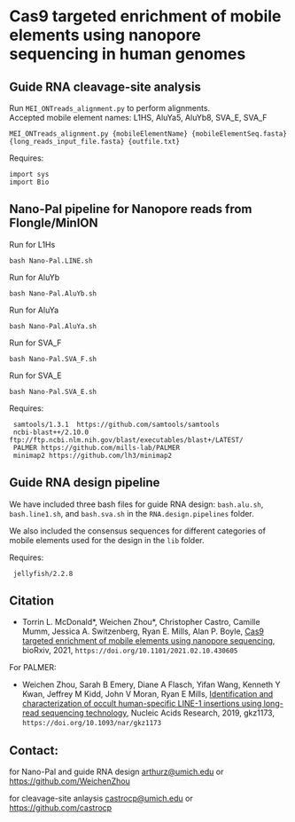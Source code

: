 # Cas9 targeted enrichment of mobile elements using nanopore sequencing in human genomes

## Guide RNA cleavage-site analysis

Run `MEI_ONTreads_alignment.py` to perform alignments.  
Accepted mobile element names: L1HS, AluYa5, AluYb8, SVA_E, SVA_F
```
MEI_ONTreads_alignment.py {mobileElementName} {mobileElementSeq.fasta} {long_reads_input_file.fasta} {outfile.txt}
```

Requires: 
```
import sys 
import Bio
```

## Nano-Pal pipeline for Nanopore reads from Flongle/MinION 

Run for L1Hs
```
bash Nano-Pal.LINE.sh
```

Run for AluYb
```
bash Nano-Pal.AluYb.sh
```

Run for AluYa
```
bash Nano-Pal.AluYa.sh
```

Run for SVA_F
```
bash Nano-Pal.SVA_F.sh
```

Run for SVA_E
```
bash Nano-Pal.SVA_E.sh
```

Requires:
```
 samtools/1.3.1  https://github.com/samtools/samtools
 ncbi-blast++/2.10.0  ftp://ftp.ncbi.nlm.nih.gov/blast/executables/blast+/LATEST/
 PALMER https://github.com/mills-lab/PALMER
 minimap2 https://github.com/lh3/minimap2
```

## Guide RNA design pipeline

We have included three bash files for guide RNA design: `bash.alu.sh`, `bash.line1.sh`, and `bash.sva.sh` in the `RNA.design.pipelines` folder. 

We also included the consensus sequences for different categories of mobile elements used for the design in the `lib` folder.

Requires:
```
 jellyfish/2.2.8
```

## Citation

* Torrin L. McDonald*,  Weichen Zhou*,  Christopher Castro,  Camille Mumm,  Jessica A. Switzenberg,  Ryan E. Mills,  Alan P. Boyle,
[Cas9 targeted enrichment of mobile elements using nanopore sequencing](https://www.biorxiv.org/content/10.1101/2021.02.10.430605v1), 
bioRxiv, 2021, `https://doi.org/10.1101/2021.02.10.430605`

For PALMER:
* Weichen Zhou, Sarah B Emery, Diane A Flasch, Yifan Wang, Kenneth Y Kwan, Jeffrey M Kidd, John V Moran, Ryan E Mills,
[Identification and characterization of occult human-specific LINE-1 insertions using long-read sequencing technology](https://academic.oup.com/nar/advance-article/doi/10.1093/nar/gkz1173/5680708), 
Nucleic Acids Research, 2019, gkz1173, `https://doi.org/10.1093/nar/gkz1173`

## Contact:

for Nano-Pal and guide RNA design arthurz@umich.edu or https://github.com/WeichenZhou

for cleavage-site anlaysis castrocp@umich.edu or https://github.com/castrocp
